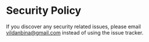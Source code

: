 # Security Policy

If you discover any security related issues, please email vildanbina@gmail.com instead of using the issue tracker.
